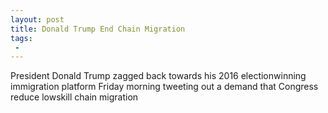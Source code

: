 ```yaml
---
layout: post
title: Donald Trump End Chain Migration
tags:
 -
---
```

President Donald Trump zagged back towards his 2016 electionwinning immigration platform Friday morning tweeting out a demand that Congress reduce lowskill chain migration
